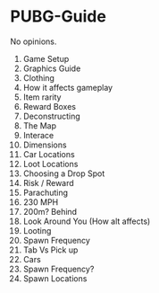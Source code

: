 # PUBG-Guide

No opinions.

1. Game Setup
  1. Graphics Guide
1. Clothing
  1. How it affects gameplay
  1. Item rarity
  1. Reward Boxes
  1. Deconstructing
1. The Map
  1. Interace
  1. Dimensions
  1. Car Locations
  1. Loot Locations
1. Choosing a Drop Spot
  1. Risk / Reward
1. Parachuting
  1. 230 MPH
  1. 200m? Behind
  1. Look Around You (How alt affects)
1. Looting
  1. Spawn Frequency
  1. Tab Vs Pick up
1. Cars
  1. Spawn Frequency?
  1. Spawn Locations
